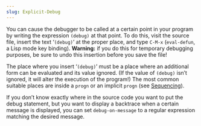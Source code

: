 ```yaml
---
slug: Explicit-Debug
---
```


You can cause the debugger to be called at a certain point in your program by writing the expression `(debug)` at that point. To do this, visit the source file, insert the text ‘`(debug)`’ at the proper place, and type `C-M-x` (`eval-defun`, a Lisp mode key binding). **Warning:** if you do this for temporary debugging purposes, be sure to undo this insertion before you save the file!

The place where you insert ‘`(debug)`’ must be a place where an additional form can be evaluated and its value ignored. (If the value of `(debug)` isn’t ignored, it will alter the execution of the program!) The most common suitable places are inside a `progn` or an implicit `progn` (see [Sequencing](/docs/elisp/Sequencing)).

If you don’t know exactly where in the source code you want to put the debug statement, but you want to display a backtrace when a certain message is displayed, you can set `debug-on-message` to a regular expression matching the desired message.
